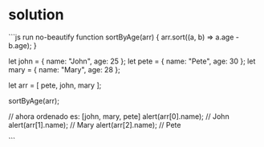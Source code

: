 # solution

\`\`\`js run no-beautify function sortByAge\(arr\) { arr.sort\(\(a, b\) =&gt; a.age - b.age\); }

let john = { name: "John", age: 25 }; let pete = { name: "Pete", age: 30 }; let mary = { name: "Mary", age: 28 };

let arr = \[ pete, john, mary \];

sortByAge\(arr\);

// ahora ordenado es: \[john, mary, pete\] alert\(arr\[0\].name\); // John alert\(arr\[1\].name\); // Mary alert\(arr\[2\].name\); // Pete

\`\`\`

